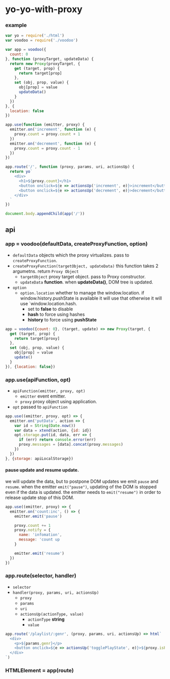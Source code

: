 # yo-yo-with-proxy

### example

```js
var yo = require('./html')
var voodoo = require('./voodoo')

var app = voodoo({
  count: 0
}, function (proxyTarget, updateData) {
  return new Proxy(proxyTarget, {
    get (target, prop) {
      return target[prop]
    },
    set (obj, prop, value) {
      obj[prop] = value
      updateData()
    }
  })
}, {
  location: false
})

app.use(function (emitter, proxy) {
  emitter.on('increment', function (e) {
    proxy.count = proxy.count + 1
  })
  emitter.on('decrement', function (e) {
    proxy.count = proxy.count - 1
  })
})

app.route('/', function (proxy, params, uri, actionsUp) {
  return yo`
    <div>
      <h1>${proxy.count}</h1>
      <button onclick=${e => actionsUp('increment', e)}>increment</button>
      <button onclick=${e => actionsUp('decrement', e)}>decrement</button>
    </div>
  `
})

document.body.appendChild(app('/'))
```

## api

### app = voodoo(defaultData, createProxyFunction, option)

- `defaultData` objects which the proxy virtualizes. pass to `createProxyFunction`.
- `createProxyFunction(targetObject, updateData)` this function takes 2 argumetns. return `Proxy Object`
  - `targetObject` proxy target object. pass to Proxy constructor.
  - `updateData` __function__. when __updateData()__, DOM tree is updated.
- `option` 
  - `option.location` whether to manage the window.location. if window.history.pushState is available it will use that otherwise it will use `window.location.hash.
    - set to __false__ to disable
    - __hash__ to force using hashes
    - __history__ to force using __pushState__

```js
app = voodoo({count: 0}, (target, update) => new Proxy(target, {
  get (target, prop) {
    return target[proxy]
  },
  set (obj, prop, value) {
    obj[prop] = value
    update()
  }
}), {location: false})
```

### app.use(apiFunction, opt)

- `apiFunction(emitter, proxy, opt)`
  - `emitter` event emitter.
  - `proxy` proxy object using application.
- `opt` passed to `apiFunction`

```js
app.use((emitter, proxy, opt) => {
  emitter.on('putData', action => {
    var id = String(Date.now())
    var data = xtend(action, {id: id})
    opt.storage.put(id, data, err => {
      if (err) return console.error(err)
      proxy.messages = [data].concat(proxy.messages)
    })
  })
}, {storage: apiLocalStorage})
```

#### pause update and resume update.

we will update the data, but to postpone DOM updates we emit `pause` and `resume`.
when the emitter `emit("pause")`, updating of the DOM is stopped even if the data is updated.
the emitter needs to `emit("resume")` in order to release update stop of this DOM.

```js
app.use((emitter, proxy) => {
  emitter.on('count:inc', () => {
    emitter.emit('pause')

    proxy.count += 1
    proxy.notify = {
      name: 'infomation',
      message: 'count up
    }

    emitter.emit('resume')
  })
})
```

### app.route(selector, handler)

- `selector`
- `handler(proxy, params, uri, actionsUp)`
  - `proxy`
  - `params`
  - `uri`
  - `actionsUp(actionType, value)`
    - `actionType` __string__
    - `value`

```js
app.route('/playlist/:genr', (proxy, params, uri, actionsUp) => html`
  <div>
    <p>${params.genr}</p>
    <button onclick=${e => actionsUp('togglePlayState', e)}>${proxy.isPlayState}</button>
  </div>
`)
```

### HTMLElement = app(route)
